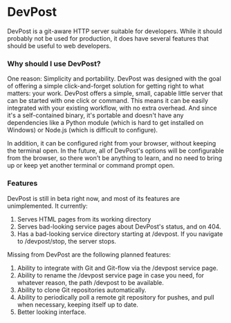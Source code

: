 # DevPost

DevPost is a git-aware HTTP server suitable for developers. While it should probably not be used for production, it does have several features that should be useful to web developers.

### Why should I use DevPost?

One reason: Simplicity and portability. DevPost was designed with the goal of offering a simple click-and-forget solution for getting right to what matters: your work. DevPost offers a simple, small, capable little server that can be started with one click or command. This means it can be easily integrated with your existing workflow, with no extra overhead. And since it's a self-contained binary, it's portable and doesn't have any dependencies like a Python module (which is hard to get installed on Windows) or Node.js (which is difficult to configure).

In addition, it can be configured right from your browser, without keeping the terminal open. In the future, all of DevPost's options will be configurable from the browser, so there won't be anything to learn, and no need to bring up or keep yet another terminal or command prompt open.

### Features
DevPost is still in beta right now, and most of its features are unimplemented. It currently:

1. Serves HTML pages from its working directory
2. Serves bad-looking service pages about DevPost's status, and on 404.
3. Has a bad-looking service directory starting at /devpost. If you navigate to /devpost/stop, the server stops.

Missing from DevPost are the following planned features:

1. Ability to integrate with Git and Git-flow via the /devpost service page.
2. Ability to rename the /devpost service page in case you need, for whatever reason, the path /devpost to be available.
3. Ability to clone Git repositories automatically.
4. Ability to periodically poll a remote git repository for pushes, and pull when necessary, keeping itself up to date.
5. Better looking interface.
